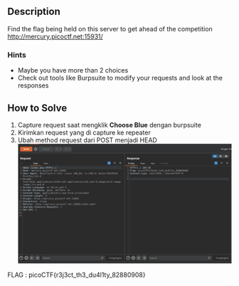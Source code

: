 ## Description

Find the flag being held on this server to get ahead of the competition http://mercury.picoctf.net:15931/

### Hints

- Maybe you have more than 2 choices
- Check out tools like Burpsuite to modify your requests and look at the responses


## How to Solve

1. Capture request saat mengklik **Choose Blue** dengan burpsuite
2. Kirimkan request yang di capture ke repeater
3. Ubah method request dari POST menjadi HEAD
   ![Alt text](ubah-method.png)




FLAG : picoCTF{r3j3ct_th3_du4l1ty_82880908}